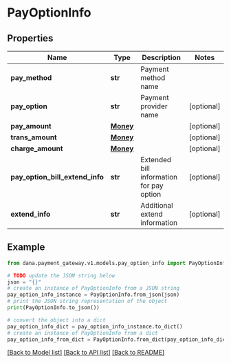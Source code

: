 # PayOptionInfo


## Properties

Name | Type | Description | Notes
------------ | ------------- | ------------- | -------------
**pay_method** | **str** | Payment method name | 
**pay_option** | **str** | Payment provider name | [optional] 
**pay_amount** | [**Money**](Money.md) |  | [optional] 
**trans_amount** | [**Money**](Money.md) |  | [optional] 
**charge_amount** | [**Money**](Money.md) |  | [optional] 
**pay_option_bill_extend_info** | **str** | Extended bill information for pay option | [optional] 
**extend_info** | **str** | Additional extend information | [optional] 

## Example

```python
from dana.payment_gateway.v1.models.pay_option_info import PayOptionInfo

# TODO update the JSON string below
json = "{}"
# create an instance of PayOptionInfo from a JSON string
pay_option_info_instance = PayOptionInfo.from_json(json)
# print the JSON string representation of the object
print(PayOptionInfo.to_json())

# convert the object into a dict
pay_option_info_dict = pay_option_info_instance.to_dict()
# create an instance of PayOptionInfo from a dict
pay_option_info_from_dict = PayOptionInfo.from_dict(pay_option_info_dict)
```
[[Back to Model list]](../README.md#documentation-for-models) [[Back to API list]](../README.md#documentation-for-api-endpoints) [[Back to README]](../README.md)



